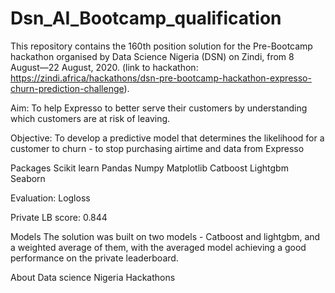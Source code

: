 # Dsn_AI_Bootcamp_qualification

This repository contains the 160th position solution for the Pre-Bootcamp hackathon organised by Data Science Nigeria (DSN) on Zindi, from 8 August—22 August, 2020. (link to hackathon: https://zindi.africa/hackathons/dsn-pre-bootcamp-hackathon-expresso-churn-prediction-challenge).

Aim:
To help Expresso to better serve their customers by understanding which customers are at risk of leaving.

Objective:
To develop a predictive model that determines the likelihood for a customer to churn - to stop purchasing airtime and data from Expresso

Packages
Scikit learn Pandas Numpy Matplotlib Catboost Lightgbm Seaborn

Evaluation:
Logloss

Private LB score:
0.844

Models
The solution was built on two models - Catboost and lightgbm, and a weighted average of them, with the averaged model achieving a good performance on the private leaderboard.

About
Data science Nigeria Hackathons

